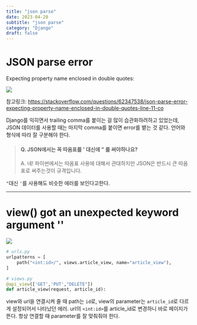 ```yaml
---
title: "json parse"
date: 2023-04-20
subtitle: "json parse"
category: "Django"
draft: false
---
```


# JSON parse error

Expecting property name enclosed in double quotes:

![](https://velog.velcdn.com/images/nueeng/post/80098227-080e-4bd6-8120-e91d8a5cce8f/image.png)

참고링크:
https://stackoverflow.com/questions/62347538/json-parse-error-expecting-property-name-enclosed-in-double-quotes-line-11-co

Django를 익히면서 trailing comma를 붙이는 걸 많이 습관화하려하고 있었는데, JSON 데이터를 사용할 때는 마지막 comma를 붙이면 error를 뱉는 것 같다. 언어와 형식에 따라 잘 구분해야 한다.

> #### Q. JSON에서는 꼭 따옴표를 ' 대신에 " 를 써야하나요?
>
> A. 네! 파이썬에서는 따옴표 사용에 대해서 관대하지만 JSON은 반드시 큰 따옴표로 써주는것이 규격입니다.

`"`대신 `'`를 사용해도 비슷한 에러를 보인다고한다.

---

# view() got an unexpected keyword argument ''

![](https://velog.velcdn.com/images/nueeng/post/45ea2527-80ca-4c1d-86c9-3f2f012cab2d/image.png)

```python
# urls.py
urlpatterns = [
    path("<int:id>/", views.article_view, name="article_view"),
]
```

```python
# views.py
@api_view(['GET','PUT',"DELETE"])
def article_view(request, article_id):
```

view와 url을 연결시켜 줄 때 path는 `id`로, view의 parameter는 `article_id`로 다르게 설정되어서 나타났던 에러.
url의 `<int:id>`를 article_id로 변경하니 바로 페이지가 뜬다.
항상 연결할 때 parameter를 잘 맞춰줘야 한다.
